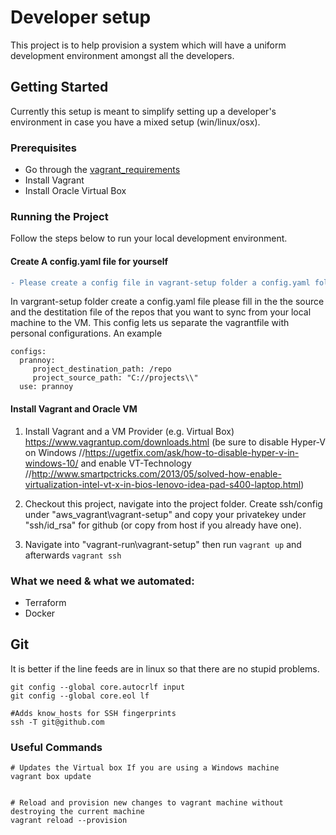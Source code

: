 # Developer setup
This project is to help provision a system which will have a uniform development environment amongst all the developers.

## Getting Started
Currently this setup is meant to simplify setting up a developer's environment in case you have a mixed setup (win/linux/osx).

### Prerequisites
* Go through the [vagrant_requirements](vagrant-run/README.md)
* Install Vagrant 
* Install Oracle Virtual Box

### Running the Project 
Follow the steps below to run your local development environment.

#### Create A config.yaml file for yourself
``` diff
- Please create a config file in vagrant-setup folder a config.yaml following the example below, if not already created. 
```
In vargrant-setup folder create a config.yaml file please fill in the the source and the destitation file of the repos that you
want to sync from your local machine to the VM. This config lets us separate the vagrantfile with personal configurations. An example 
```
configs:
  prannoy:
     project_destination_path: /repo
     project_source_path: "C://projects\\"
  use: prannoy

```

#### Install Vagrant and Oracle VM

1. Install Vagrant and a VM Provider (e.g. Virtual Box)
https://www.vagrantup.com/downloads.html (be sure to disable Hyper-V on Windows //https://ugetfix.com/ask/how-to-disable-hyper-v-in-windows-10/ and enable  VT-Technology //http://www.smartpctricks.com/2013/05/solved-how-enable-virtualization-intel-vt-x-in-bios-lenovo-idea-pad-s400-laptop.html)

2. Checkout this project, navigate into the project folder. Create ssh/config under "aws_vagrant\vagrant-setup"  and copy your privatekey under "ssh/id_rsa" for github (or copy from host if you already have one).

3. Navigate into "vagrant-run\vagrant-setup" then run ```vagrant up``` and afterwards ```vagrant ssh```


### What we need & what we automated:
* Terraform
* Docker


## Git
It is better if the line feeds are in linux so that there are no stupid problems.

```
git config --global core.autocrlf input
git config --global core.eol lf
```

```
#Adds know_hosts for SSH fingerprints
ssh -T git@github.com
```

### Useful Commands
```
# Updates the Virtual box If you are using a Windows machine
vagrant box update

 
# Reload and provision new changes to vagrant machine without destroying the current machine
vagrant reload --provision
```
